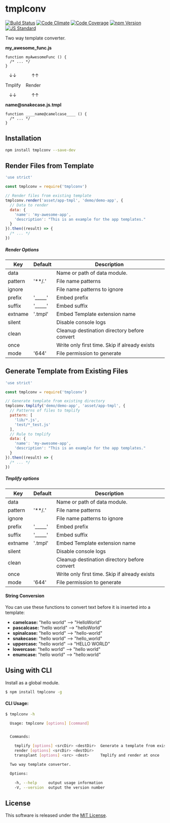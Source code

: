 tmplconv
==========

<!---
This file is generated by ape-tmpl. Do not update manually.
--->

<!-- Badge Start -->
<a name="badges"></a>

[![Build Status][bd_travis_shield_url]][bd_travis_url]
[![Code Climate][bd_codeclimate_shield_url]][bd_codeclimate_url]
[![Code Coverage][bd_codeclimate_coverage_shield_url]][bd_codeclimate_url]
[![npm Version][bd_npm_shield_url]][bd_npm_url]
[![JS Standard][bd_standard_shield_url]][bd_standard_url]

[bd_repo_url]: https://github.com/okunishinishi/node-tmplconv
[bd_travis_url]: http://travis-ci.org/okunishinishi/node-tmplconv
[bd_travis_shield_url]: http://img.shields.io/travis/okunishinishi/node-tmplconv.svg?style=flat
[bd_travis_com_url]: http://travis-ci.com/okunishinishi/node-tmplconv
[bd_travis_com_shield_url]: https://api.travis-ci.com/okunishinishi/node-tmplconv.svg?token=
[bd_license_url]: https://github.com/okunishinishi/node-tmplconv/blob/master/LICENSE
[bd_codeclimate_url]: http://codeclimate.com/github/okunishinishi/node-tmplconv
[bd_codeclimate_shield_url]: http://img.shields.io/codeclimate/github/okunishinishi/node-tmplconv.svg?style=flat
[bd_codeclimate_coverage_shield_url]: http://img.shields.io/codeclimate/coverage/github/okunishinishi/node-tmplconv.svg?style=flat
[bd_gemnasium_url]: https://gemnasium.com/okunishinishi/node-tmplconv
[bd_gemnasium_shield_url]: https://gemnasium.com/okunishinishi/node-tmplconv.svg
[bd_npm_url]: http://www.npmjs.org/package/tmplconv
[bd_npm_shield_url]: http://img.shields.io/npm/v/tmplconv.svg?style=flat
[bd_standard_url]: http://standardjs.com/
[bd_standard_shield_url]: https://img.shields.io/badge/code%20style-standard-brightgreen.svg

<!-- Badge End -->


<!-- Description Start -->
<a name="description"></a>

Two way template converter.

<!-- Description End -->


<!-- Overview Start -->
<a name="overview"></a>


**my_awesome_func.js**
```
function myAwesomeFunc () {
  /* ... */
}
```

&nbsp;&nbsp;   &darr;&darr;   &nbsp;&nbsp;&nbsp;&nbsp;&nbsp;&nbsp;&nbsp;&nbsp;&nbsp;&nbsp;   &uarr;&uarr;

Tmplify  &nbsp;&nbsp;  Render

&nbsp;&nbsp;   &darr;&darr;   &nbsp;&nbsp;&nbsp;&nbsp;&nbsp;&nbsp;&nbsp;&nbsp;&nbsp;&nbsp;   &uarr;&uarr;

**____name<span></span>@snakecase____.js.tmpl**

```
function ____name@camelcase____ () {
  /* ... */
}
```


<!-- Overview End -->


<!-- Sections Start -->
<a name="sections"></a>

<!-- Section from "doc/guides/01.Installation.md.hbs" Start -->

<a name="section-doc-guides-01-installation-md"></a>
Installation
-----

```bash
npm install tmplconv --save-dev
```


<!-- Section from "doc/guides/01.Installation.md.hbs" End -->

<!-- Section from "doc/guides/02.Render.md.hbs" Start -->

<a name="section-doc-guides-02-render-md"></a>
Render Files from Template
---------

```javascript
'use strict'

const tmplconv = require('tmplconv')

// Render files from existing template
tmplconv.render('asset/app-tmpl', 'demo/demo-app', {
  // Data to render
  data: {
    'name': 'my-awesome-app',
    'description': "This is an example for the app templates."
  }
}).then((result) => {
  /* ... */
})

```

##### Render Options

| Key | Default | Description |
| --- | --- | --- |
| data |  | Name or path of data module. |
| pattern | '**/*.*' | File name patterns |
| ignore |  | File name patterns to ignore |
| prefix | '_____' | Embed prefix |
| suffix | '_____' | Embed suffix |
| extname | '.tmpl' | Embed Template extension name |
| silent |  | Disable console logs |
| clean |  | Cleanup destination directory before convert |
| once |  | Write only first time. Skip if already exists |
| mode | '644' | File permission to generate |



<!-- Section from "doc/guides/02.Render.md.hbs" End -->

<!-- Section from "doc/guides/03.Templify.md.hbs" Start -->

<a name="section-doc-guides-03-templify-md"></a>
Generate Template from Existing Files
---------

```javascript
'use strict'

const tmplconv = require('tmplconv')

// Generate template from existing directory
tmplconv.tmplify('demo/demo-app', 'asset/app-tmpl', {
  // Patterns of files to tmplify
  pattern: [
    'lib/*.js',
    'test/*_test.js'
  ],
  // Rule to tmplify
  data: {
    'name': 'my-awesome-app',
    'description': "This is an example for the app templates."
  }
}).then((result) => {
  /* ... */
})

```

##### Tmplify options
| Key | Default | Description |
| --- | --- | --- |
| data |  | Name or path of data module. |
| pattern | '**/*.*' | File name patterns |
| ignore |  | File name patterns to ignore |
| prefix | '_____' | Embed prefix |
| suffix | '_____' | Embed suffix |
| extname | '.tmpl' | Embed Template extension name |
| silent |  | Disable console logs |
| clean |  | Cleanup destination directory before convert |
| once |  | Write only first time. Skip if already exists |
| mode | '644' | File permission to generate |


<!-- Section from "doc/guides/03.Templify.md.hbs" End -->

<!-- Section from "doc/guides/04.Conversion.md.hbs" Start -->

<a name="section-doc-guides-04-conversion-md"></a>
#### String Conversion


You can use these functions to convert text before it is inserted into a template:

* __camelcase:__ "hello world" --> "HelloWorld"
* __pascalcase:__ "hello world" --> "helloWorld"
* __spinalcase:__ "hello world" --> "hello-world"
* __snakecase:__ "hello world" --> "hello_world"
* __uppercase:__ "hello world" --> "HELLO WORLD"
* __lowercase:__ "hello world" --> "hello world"
* __enumcase:__ "hello world" --> "hello:world"


<!-- Section from "doc/guides/04.Conversion.md.hbs" End -->

<!-- Section from "doc/guides/05.CLI.md.hbs" Start -->

<a name="section-doc-guides-05-c-l-i-md"></a>
Using with CLI
---------

Install as a global module.

```bash
$ npm install tmplconv -g
```

#### CLI Usage:

```bash
$ tmplconv -h

  Usage: tmplconv [options] [command]


  Commands:

    tmplify [options] <srcDir> <destDir>  Generate a template from existing files
    render [options] <srcDir> <destDir> 
    transplant [options] <src> <dest>     Tmplify and render at once

  Two way template converter.

  Options:

    -h, --help     output usage information
    -V, --version  output the version number


```

<!-- Section from "doc/guides/05.CLI.md.hbs" End -->


<!-- Sections Start -->


<!-- LICENSE Start -->
<a name="license"></a>

License
-------
This software is released under the [MIT License](https://github.com/okunishinishi/node-tmplconv/blob/master/LICENSE).

<!-- LICENSE End -->


